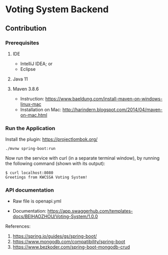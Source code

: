 # Voting System Backend

## Contribution

### Prerequisites

1. IDE
   - IntelliJ IDEA; or
   - Eclipse

2. Java 11

3. Maven 3.8.6
   - Instruction: https://www.baeldung.com/install-maven-on-windows-linux-mac
   - Installation on Mac: http://harindern.blogspot.com/2014/04/maven-on-mac.html

### Run the Application

Install the plugin: https://projectlombok.org/

```
./mvnw spring-boot:run
```

Now run the service with curl (in a separate terminal window), by running the following command (shown with its output):
```
$ curl localhost:8080
Greetings from KWCSSA Voting System!
```

### API documentation
- Raw file is openapi.yml

- Documentation: https://app.swaggerhub.com/templates-docs/BEIHAOZHOU/Voting-System/1.0.0

References:
1. https://spring.io/guides/gs/spring-boot/
2. https://www.mongodb.com/compatibility/spring-boot
3. https://www.bezkoder.com/spring-boot-mongodb-crud